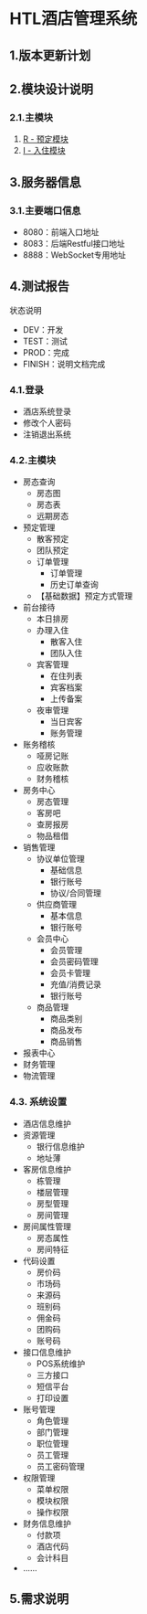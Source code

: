# HTL酒店管理系统

## 1.版本更新计划

## 2.模块设计说明

### 2.1.主模块

1. [R - 预定模块](kelp/design/preorder/README.md)
2. [I - 入住模块](/system/htl/design/occup/README.md)

## 3.服务器信息

### 3.1.主要端口信息

* 8080：前端入口地址
* 8083：后端Restful接口地址
* 8888：WebSocket专用地址

## 4.测试报告

状态说明

* DEV：开发
* TEST：测试
* PROD：完成
* FINISH：说明文档完成

### 4.1.登录

* 酒店系统登录
* 修改个人密码
* 注销退出系统

### 4.2.主模块

* 房态查询
  * 房态图
  * 房态表
  * 远期房态
* 预定管理
  * 散客预定
  * 团队预定
  * 订单管理
    * 订单管理
    * 历史订单查询
  * 【基础数据】预定方式管理
* 前台接待
  * 本日排房
  * 办理入住
    * 散客入住
    * 团队入住
  * 宾客管理
    * 在住列表
    * 宾客档案
    * 上传备案
  * 夜审管理
    * 当日宾客
    * 账务管理
* 账务稽核
  * 哑房记账
  * 应收账款
  * 财务稽核
* 房务中心
  * 房态管理
  * 客房吧
  * 查房报房
  * 物品租借
* 销售管理
  * 协议单位管理
    * 基础信息
    * 银行账号
    * 协议/合同管理
  * 供应商管理
    * 基本信息
    * 银行账号
  * 会员中心
    * 会员管理
    * 会员密码管理
    * 会员卡管理
    * 充值/消费记录
    * 银行账号
  * 商品管理
    * 商品类别
    * 商品发布
    * 商品销售
* 报表中心
* 财务管理
* 物流管理

### 4.3. 系统设置

* 酒店信息维护
* 资源管理
  * 银行信息维护
  * 地址薄
* 客房信息维护
  * 栋管理
  * 楼层管理
  * 房型管理
  * 房间管理
* 房间属性管理
  * 房态属性
  * 房间特征
* 代码设置
  * 房价码
  * 市场码
  * 来源码
  * 班别码
  * 佣金码
  * 团购码
  * 账号码
* 接口信息维护
  * POS系统维护
  * 三方接口
  * 短信平台
  * 打印设置
* 账号管理
  * 角色管理
  * 部门管理
  * 职位管理
  * 员工管理
  * 员工密码管理
* 权限管理
  * 菜单权限
  * 模块权限
  * 操作权限
* 财务信息维护
  * 付款项
  * 酒店代码
  * 会计科目
* ……

## 5.需求说明



